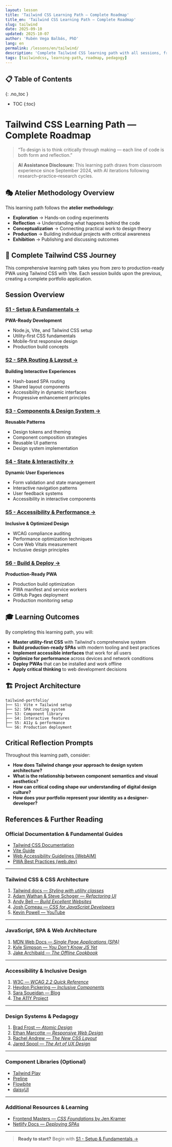 ```yaml
---
layout: lesson
title: 'Tailwind CSS Learning Path — Complete Roadmap'
title_en: 'Tailwind CSS Learning Path — Complete Roadmap'
slug: tailwind
date: 2025-09-10
updated: 2025-10-07
author: 'Rubén Vega Balbás, PhD'
lang: en
permalink: /lessons/en/tailwind/
description: 'Complete Tailwind CSS learning path with all sessions, from setup to production deployment, following atelier methodology.'
tags: [tailwindcss, learning-path, roadmap, pedagogy]
---
```


<!-- prettier-ignore-start -->

## 📋 Table of Contents
{: .no_toc }
- TOC
{:toc}

<!-- prettier-ignore-end -->

# Tailwind CSS Learning Path — Complete Roadmap

> “To design is to think critically through making — each line of code is both form and reflection.”

> **AI Assistance Disclosure:** This learning path draws from classroom experience since September 2024, with AI iterations following research–practice–research cycles.

## 🎭 Atelier Methodology Overview

This learning path follows the **atelier methodology**:

- **Exploration** → Hands-on coding experiments
- **Reflection** → Understanding what happens behind the code
- **Conceptualization** → Connecting practical work to design theory
- **Production** → Building individual projects with critical awareness
- **Exhibition** → Publishing and discussing outcomes

## 🚀 Complete Tailwind CSS Journey

This comprehensive learning path takes you from zero to production-ready PWA using Tailwind CSS with Vite. Each session builds upon the previous, creating a complete portfolio application.

## Session Overview

### [S1 - Setup & Fundamentals →](/lessons/en/tailwind/setup-and-fundamentals/)

**PWA-Ready Development**

- Node.js, Vite, and Tailwind CSS setup
- Utility-first CSS fundamentals
- Mobile-first responsive design
- Production build concepts

### [S2 - SPA Routing & Layout →](/lessons/en/tailwind/routing-and-shared-layout/)

**Building Interactive Experiences**

- Hash-based SPA routing
- Shared layout components
- Accessibility in dynamic interfaces
- Progressive enhancement principles

### [S3 - Components & Design System →](/lessons/en/tailwind/components-design-system/)

**Reusable Patterns**

- Design tokens and theming
- Component composition strategies
- Reusable UI patterns
- Design system implementation

### [S4 - State & Interactivity →](/lessons/en/tailwind/state-interactivity/)

**Dynamic User Experiences**

- Form validation and state management
- Interactive navigation patterns
- User feedback systems
- Accessibility in interactive components

### [S5 - Accessibility & Performance →](/lessons/en/tailwind/accessibility-performance/)

**Inclusive & Optimized Design**

- WCAG compliance auditing
- Performance optimization techniques
- Core Web Vitals measurement
- Inclusive design principles

### [S6 - Build & Deploy →](/lessons/en/tailwind/build-deploy/)

**Production-Ready PWA**

- Production build optimization
- PWA manifest and service workers
- GitHub Pages deployment
- Production monitoring setup

## 🎓 Learning Outcomes

By completing this learning path, you will:

- **Master utility-first CSS** with Tailwind's comprehensive system
- **Build production-ready SPAs** with modern tooling and best practices
- **Implement accessible interfaces** that work for all users
- **Optimize for performance** across devices and network conditions
- **Deploy PWAs** that can be installed and work offline
- **Apply critical thinking** to web development decisions

## 🏗️ Project Architecture

```
tailwind-portfolio/
├── S1: Vite + Tailwind setup
├── S2: SPA routing system
├── S3: Component library
├── S4: Interactive features
├── S5: A11y & performance
└── S6: Production deployment
```

## Critical Reflection Prompts

Throughout this learning path, consider:

- **How does Tailwind change your approach to design system architecture?**
- **What is the relationship between component semantics and visual aesthetics?**
- **How can critical coding shape our understanding of digital design culture?**
- **How does your portfolio represent your identity as a designer-developer?**

## References & Further Reading

### Official Documentation & Fundamental Guides

- [Tailwind CSS Documentation](https://tailwindcss.com/docs)
- [Vite Guide](https://vite.dev/guide/)
- [Web Accessibility Guidelines (WebAIM)](https://webaim.org/)
- [PWA Best Practices (web.dev)](https://web.dev/pwa/)

---

### Tailwind CSS & CSS Architecture

1. [Tailwind docs — _Styling with utility classes_](https://tailwindcss.com/docs/styling-with-utility-classes)
2. [Adam Wathan & Steve Schoger — _Refactoring UI_](https://refactoringui.com)
3. [Andy Bell — _Build Excellent Websites_](https://buildexcellentwebsit.es)
4. [Josh Comeau — _CSS for JavaScript Developers_](https://css-for-js.dev)
5. [Kevin Powell — YouTube](https://www.youtube.com/@KevinPowell)

---

### JavaScript, SPA & Web Architecture

1. [MDN Web Docs — _Single Page Applications (SPA)_](https://developer.mozilla.org/en-US/docs/Glossary/SPA)
2. [Kyle Simpson — _You Don’t Know JS Yet_](https://github.com/getify/You-Dont-Know-JS)
3. [Jake Archibald — _The Offline Cookbook_](https://developers.google.com/web/fundamentals/instant-and-offline/offline-cookbook)

---

### Accessibility & Inclusive Design

1. [W3C — _WCAG 2.2 Quick Reference_](https://www.w3.org/WAI/WCAG22/quickref/)
2. [Heydon Pickering — _Inclusive Components_](https://inclusive-components.design)
3. [Sara Soueidan — Blog](https://www.sarasoueidan.com/blog/)
4. [The A11Y Project](https://www.a11yproject.com)

---

### Design Systems & Pedagogy

1. [Brad Frost — _Atomic Design_](https://atomicdesign.bradfrost.com)
2. [Ethan Marcotte — _Responsive Web Design_](https://abookapart.com/products/responsive-web-design)
3. [Rachel Andrew — _The New CSS Layout_](https://abookapart.com/products/the-new-css-layout)
4. [Jared Spool — _The Art of UX Design_](https://uxdesign.cc/@jmspool)

---

### Component Libraries (Optional)

- [Tailwind Play](https://play.tailwindcss.com)
- [Preline](https://preline.co)
- [Flowbite](https://flowbite.com)
- [daisyUI](https://daisyui.com)

---

### Additional Resources & Learning

- [Frontend Masters — _CSS Foundations_ by Jen Kramer](https://frontendmasters.com/courses/css-foundations/)
- [Netlify Docs — _Deploying SPAs_](https://docs.netlify.com/routing/redirects/redirect-options/#spa-support)

---

> **Ready to start?** Begin with [S1 - Setup & Fundamentals →](/lessons/en/tailwind/setup-and-fundamentals/)
